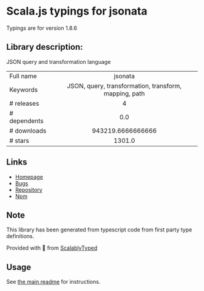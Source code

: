 
# Scala.js typings for jsonata

Typings are for version 1.8.6

## Library description:
JSON query and transformation language

|                    |                 |
| ------------------ | :-------------: |
| Full name          | jsonata |
| Keywords           | JSON, query, transformation, transform, mapping, path |
| # releases         | 4 |
| # dependents       | 0.0 |
| # downloads        | 943219.6666666666 |
| # stars            | 1301.0 |

## Links
- [Homepage](http://jsonata.org/)
- [Bugs](https://github.com/jsonata-js/jsonata/issues)
- [Repository](https://github.com/jsonata-js/jsonata)
- [Npm](https://www.npmjs.com/package/jsonata)
    


## Note
This library has been generated from typescript code from first party type definitions.

Provided with :purple_heart: from [ScalablyTyped](https://github.com/oyvindberg/ScalablyTyped)

## Usage
See [the main readme](../../readme.md) for instructions.


